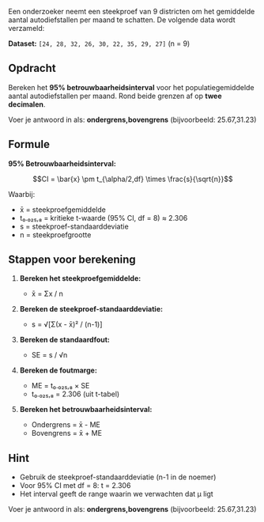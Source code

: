 Een onderzoeker neemt een steekproef van 9 districten om het gemiddelde aantal autodiefstallen per maand te schatten. De volgende data wordt verzameld:

**Dataset:** `[24, 28, 32, 26, 30, 22, 35, 29, 27]` (n = 9)

## Opdracht

Bereken het **95% betrouwbaarheidsinterval** voor het populatiegemiddelde aantal autodiefstallen per maand. Rond beide grenzen af op **twee decimalen**.

Voer je antwoord in als: **ondergrens,bovengrens** (bijvoorbeeld: 25.67,31.23)

## Formule

**95% Betrouwbaarheidsinterval:**

$$CI = \bar{x} \pm t_{\alpha/2,df} \times \frac{s}{\sqrt{n}}$$

Waarbij:
- x̄ = steekproefgemiddelde
- t₀.₀₂₅,₈ = kritieke t-waarde (95% CI, df = 8) ≈ 2.306
- s = steekproef-standaarddeviatie
- n = steekproefgrootte

## Stappen voor berekening

1. **Bereken het steekproefgemiddelde:**
   - x̄ = Σx / n

2. **Bereken de steekproef-standaarddeviatie:**
   - s = √[Σ(x - x̄)² / (n-1)]

3. **Bereken de standaardfout:**
   - SE = s / √n

4. **Bereken de foutmarge:**
   - ME = t₀.₀₂₅,₈ × SE
   - t₀.₀₂₅,₈ = 2.306 (uit t-tabel)

5. **Bereken het betrouwbaarheidsinterval:**
   - Ondergrens = x̄ - ME
   - Bovengrens = x̄ + ME

## Hint

- Gebruik de steekproef-standaarddeviatie (n-1 in de noemer)
- Voor 95% CI met df = 8: t = 2.306
- Het interval geeft de range waarin we verwachten dat μ ligt

Voer je antwoord in als: **ondergrens,bovengrens** (bijvoorbeeld: 25.67,31.23)
